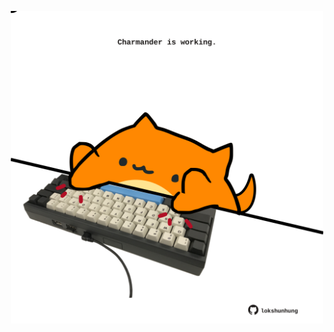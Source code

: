 <!-- built at 02/03/2021, 22:01:44 UTC -->
<p align="center">
  <img width="500" height="500" src="./ReadmeImage.svg">
</p>
